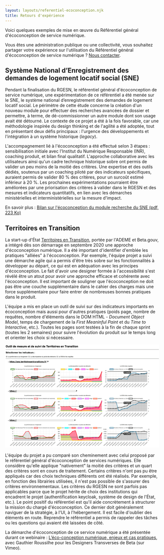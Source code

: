 ```yaml
---
layout: layouts/referentiel-ecoconception.njk
title: Retours d'expérience
---
```


Voici quelques exemples de mise en œuvre du Référentiel général d'écoconception de service numérique.

<div class="fr-highlight">

Vous êtes une administration publique ou une collectivité, vous souhaitez partager votre expérience sur l'utilisation du Référentiel général d'écoconception de service numérique ? [Nous contacter](/contact).

</div>

## Système National d’Enregistrement des demandes de logement locatif social (SNE)

Pendant la finalisation du RGESN, le référentiel général d'écoconception de service numérique, une expérimentation de ce référentiel a été menée sur le SNE, le système national d’enregistrement des demandes de logement locatif social. Le périmètre de cette étude concerne la création d'un nouveau module pour effectuer des recherches avancées de dossier et permettre, à terme, de dé-commissionner un autre module dont son usage avait été détourné. Le contexte de ce projet a été à la fois favorable, car une méthodologie inspirée du design thinking et de l'agilité a été adoptée, tout en présentant deux défis principaux : l'urgence des développements et l'intégration à un système historique (_legacy_).

L'accompagnement lié à l'écoconception a été effectué selon 3 étapes : sensibilisation initiale avec l'Institut du Numérique Responsable (INR), coaching produit, et bilan final qualitatif. L'approche collaborative avec les utilisateurs ainsi qu'un cadre technique historique sobre ont permis de valider un peu moins de la moitié des critères. Une expertise et des outils dédiés, soutenus par un coaching piloté par des indicateurs spécifiques, auraient permis de valider 80 % des critères, pour un surcoût estimé inférieur à 20 %. Les prochaines expérimentations pourraient être améliorées par une priorisation des critères à valider dans le RGESN et des mesures et indicateurs quantitatifs, en lien avec les démarches ministérielles et interministérielles sur la mesure d'impact.

En savoir plus : [Bilan sur l'écoconception du module recherche du SNE (pdf, 223 Ko)](/docs/2021/Bilan_ecoconception_SNE_recherche_2021_10.pdf)


## Territoires en Transition

La start-up d'État [Territoires en Transition](https://territoiresentransitions.fr/), portée par l'ADEME et Beta.gouv, a intégré dès son démarrage en septembre 2020 une approche d'écoconception numérique. Il a été important d'identifier d'emblée les pratiques "alliées" à l'écoconception. Par exemple, l'équipe projet a suivi une démarche agile qui a permis d'être très sobre sur les fonctionnalités à développer au départ, ce qui est en adéquation avec les principes d'écoconception. Le fait d'avoir une designer formée à l'accessibilité s'est révélé être un atout pour avoir une approche efficace et cohérente avec l'écoconception. Il est important de souligner que l'écoconception ne doit pas être une couche supplémentaire dans le cahier des charges mais une force supplémentaire pour faire entrer de nombreuses bonnes pratiques dans le produit.

L'équipe a mis en place un outil de suivi sur des indicateurs importants en écoconception mais aussi pour d'autres pratiques (poids page, nombre de requêtes, nombre d'éléments dans le DOM HTML - _Document Object Model_, temps de chargement de la _First Meaninful Paint_ et du _Time to Interactive_, etc.). Toutes les pages sont testées à la fin de chaque sprint (toutes les 2 semaines) pour suivre l'évolution du produit sur le temps long et orienter les choix si nécessaire.

![Outil de suivi du projet sur des indicateurs en écoconception](/img/ecoconception/outil-monitoring.png)

L'équipe du projet a pu comparé son cheminement avec celui proposé par le référentiel général d'écoconception de services numériques. Elle considère qu'elle applique "nativement" la moitié des critères et un quart des critères sont en cours de traitement. Certains critères n'ont pas pu être appliqués car des choix techniques différents ont été réalisés. Par exemple, en fonction des librairies utilisées, il n'est pas possible de s'assurer des critères environnementaux. Les critères du RGESN ne sont parfois pas applicables parce que le projet hérite de choix des institutions qui encadrent le projet (authentification keycloak, système de design de l'État, etc.). Le point positif du référentiel est qu'il aide concrètement à structurer la mission du chargé d'écoconception. Ce dernier doit généralement naviguer de la stratégie, à l'UI, à l'hébergement. Il est facile d'oublier des éléments en route. Reprendre le référentiel a permis de rappeler des tâches ou les questions qui avaient été laissées de côté.

La démarche d'écoconception de ce service numérique a été présentée durant ce webinaire : [L’éco-conception numérique, enjeux et cas pratiques](https://vimeo.com/644463125), avec Gauthier Roussilhe pour les Designers Transverses de Beta (sur Vimeo).
